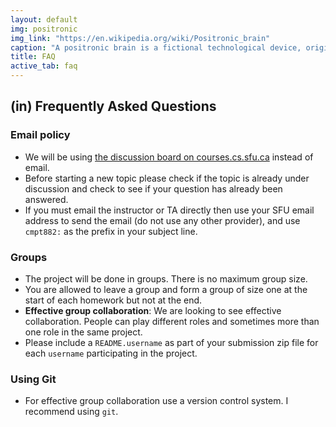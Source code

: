 ```yaml
---
layout: default
img: positronic
img_link: "https://en.wikipedia.org/wiki/Positronic_brain"
caption: "A positronic brain is a fictional technological device, originally conceived by science fiction writer Isaac Asimov."
title: FAQ
active_tab: faq
---
```


## (in) Frequently Asked Questions

### Email policy
    
* We will be using [the discussion board on courses.cs.sfu.ca](https://courses.cs.sfu.ca/) instead of email.
* Before starting a new topic please check if the topic is already under discussion and check to see if your question has already been answered.
* If you must email the instructor or TA directly then use your SFU email address to send the email (do not use any other provider), and use `cmpt882:` as the prefix in your subject line.
    
### Groups
    
* The project  will be done in groups. There is no maximum group size.
* You are allowed to leave a group and form a group of size one at the start of each homework but not at the end.
* __Effective group collaboration__: We are looking to see effective collaboration. People can play different roles and sometimes more than one role in the same project.
* Please include a `README.username` as part of your submission zip file for each `username` participating in the project.

### Using Git
    
* For effective group collaboration use a version control system. I recommend using `git`.

